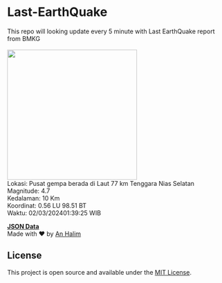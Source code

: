 # Last-EarthQuake
This repo will looking update every 5 minute with Last EarthQuake report from BMKG
<br>
<br>
<img src="https://static.bmkg.go.id/20240302013925.mmi.jpg" width="300"/>
<br>
Lokasi: Pusat gempa berada di Laut 77 km Tenggara Nias Selatan <br>
Magnitude: 4.7 <br>
Kedalaman: 10 Km <br>
Koordinat: 0.56 LU 98.51 BT <br>
Waktu: 02/03/202401:39:25 WIB <br>

<a href="./data/data.json">**JSON Data**</a>
<br>
Made with ❤️ by <a href="https://github.com/an-halim">An Halim</a>
## License

This project is open source and available under the [MIT License](LICENSE).
